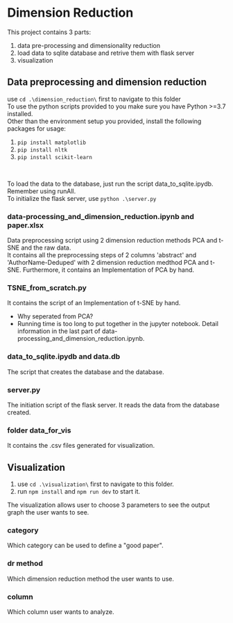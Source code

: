 # Dimension Reduction

This project contains 3 parts:
1. data pre-processing and dimensionality reduction
2. load data to sqlite database and retrive them with flask server
3. visualization

## Data preprocessing and dimension reduction
use `cd .\dimension_reduction\` first to navigate to this folder<br/>
To use the python scripts provided to you make sure you have Python >=3.7 installed.<br/>
Other than the environment setup you provided, install the following packages for usage:
1. `pip install matplotlib`
2. `pip install nltk`
3. `pip install scikit-learn`<br/>
<br/>

To load the data to the database, just run the script data_to_sqlite.ipydb. Remember using runAll.<br/>
To initialize the flask server, use `python .\server.py`

### data-processing_and_dimension_reduction.ipynb and paper.xlsx
Data preprocessing script using 2 dimension reduction methods PCA and t-SNE and the raw data.<br/>
It contains all the preprocessing steps of 2 columns 'abstract' and 'AuthorName-Deduped' with 2 dimension reduction medthod PCA and t-SNE. Furthermore, it contains an Implementation of PCA by hand.

### TSNE_from_scratch.py
It contains the script of an Implementation of t-SNE by hand.
- Why seperated from PCA?
- Running time is too long to put together in the jupyter notebook. Detail information in the last part of data-processing_and_dimension_reduction.ipynb.

### data_to_sqlite.ipydb and data.db
The script that creates the database and the database.

### server.py
The initiation script of the flask server. It reads the data from the database created.

### folder data_for_vis
It contains the .csv files generated for visualization.


## Visualization
1. use `cd .\visualization\` first to navigate to this folder.
2. run `npm install` and `npm run dev` to start it.

The visualization allows user to choose 3 parameters to see the output graph the user wants to see.
### category
Which category can be used to define a "good paper".
### dr method
Which dimension reduction method the user wants to use.
### column
Which column user wants to analyze.
